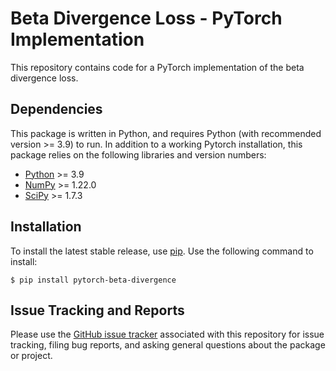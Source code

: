 # Beta Divergence Loss - PyTorch Implementation

This repository contains code for a PyTorch implementation of the beta divergence loss.


## Dependencies

This package is written in Python, and requires Python (with recommended version >= 3.9) to run. In addition to a working Pytorch installation, this package relies on the following libraries and version numbers:

* [Python](https://www.python.org/) >= 3.9
* [NumPy](https://numpy.org/) >= 1.22.0
* [SciPy](https://www.scipy.org/) >= 1.7.3


## Installation

To install the latest stable release, use [pip](https://pip.pypa.io/en/stable/). Use the following command to install:

    $ pip install pytorch-beta-divergence


## Issue Tracking and Reports

Please use the [GitHub issue tracker](https://github.com/wecarsoniv/pytorch-beta-divergence/issues) associated with this repository for issue tracking, filing bug reports, and asking general questions about the package or project.

